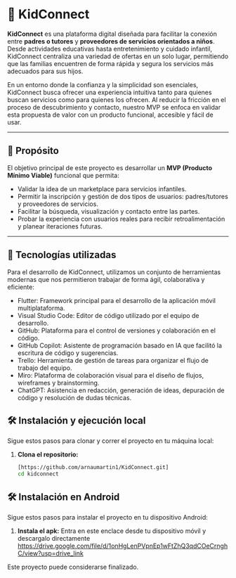 # 👶 KidConnect

**KidConnect** es una plataforma digital diseñada para facilitar la conexión entre **padres o tutores** y **proveedores de servicios orientados a niños**. Desde actividades educativas hasta entretenimiento y cuidado infantil, KidConnect centraliza una variedad de ofertas en un solo lugar, permitiendo que las familias encuentren de forma rápida y segura los servicios más adecuados para sus hijos.

En un entorno donde la confianza y la simplicidad son esenciales, KidConnect busca ofrecer una experiencia intuitiva tanto para quienes buscan servicios como para quienes los ofrecen. Al reducir la fricción en el proceso de descubrimiento y contacto, nuestro MVP se enfoca en validar esta propuesta de valor con un producto funcional, accesible y fácil de usar.

---

## 🎯 Propósito

El objetivo principal de este proyecto es desarrollar un **MVP (Producto Mínimo Viable)** funcional que permita:

- Validar la idea de un marketplace para servicios infantiles.
- Permitir la inscripción y gestión de dos tipos de usuarios: padres/tutores y proveedores de servicios.
- Facilitar la búsqueda, visualización y contacto entre las partes.
- Probar la experiencia con usuarios reales para recibir retroalimentación y planear iteraciones futuras.

---

## 🧰 Tecnologías utilizadas
Para el desarrollo de KidConnect, utilizamos un conjunto de herramientas modernas que nos permitieron trabajar de forma ágil, colaborativa y eficiente:

- Flutter: Framework principal para el desarrollo de la aplicación móvil multiplataforma.
- Visual Studio Code: Editor de código utilizado por el equipo de desarrollo.
- GitHub: Plataforma para el control de versiones y colaboración en el código.
- GitHub Copilot: Asistente de programación basado en IA que facilitó la escritura de código y sugerencias.
- Trello: Herramienta de gestión de tareas para organizar el flujo de trabajo del equipo.
- Miro: Plataforma de colaboración visual para el diseño de flujos, wireframes y brainstorming.
- ChatGPT: Asistencia en redacción, generación de ideas, depuración de código y resolución de dudas técnicas.

## 🛠 Instalación y ejecución local

Sigue estos pasos para clonar y correr el proyecto en tu máquina local:

1. **Clona el repositorio:**
   ```bash
   [https://github.com/arnaumartin1/KidConnect.git]
   cd kidconnect

## 🛠 Instalación en Android

Sigue estos pasos para instalar el proyecto en tu dispositivo Android:

1. **Instala el apk:**
   Entra en este enclace desde tu dispositivo móvil y descargalo directamente
   https://drive.google.com/file/d/1onHgLenPVpnEp1wFtZhQ3qdCOeCrnghC/view?usp=drive_link


Este proyecto puede considerarse finalizado.

